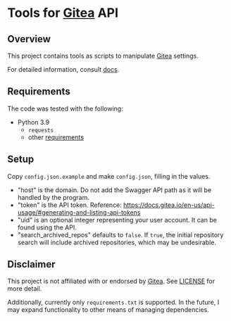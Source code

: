 # Tools for [Gitea] API

## Overview

This project contains tools as scripts to manipulate [Gitea] settings.

For detailed information, consult [docs](docs).

## Requirements

The code was tested with the following:

- Python 3.9
    - `requests`
    - other [requirements](requirements.txt)

## Setup

Copy `config.json.example` and make `config.json`, filling in the values.

- "host" is the domain. Do not add the Swagger API path as it will be handled by the program.
- "token" is the API token. Reference: https://docs.gitea.io/en-us/api-usage/#generating-and-listing-api-tokens
- "uid" is an optional integer representing your user account. It can be found using the API.
- "search_archived_repos" defaults to `false`. If `true`, the initial repository search will include archived repositories, which may be undesirable.

## Disclaimer

This project is not affiliated with or endorsed by [Gitea]. See [LICENSE](LICENSE) for more detail.

Additionally, currently only `requirements.txt` is supported. In the future, I may expand functionality to other means of managing dependencies.

[Gitea]: https://gitea.io/
